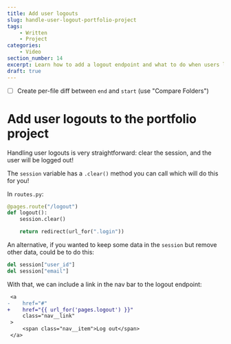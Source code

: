 ```yaml
---
title: Add user logouts
slug: handle-user-logout-portfolio-project
tags:
    - Written
    - Project
categories:
    - Video
section_number: 14
excerpt: Learn how to add a logout endpoint and what to do when users log out.
draft: true
---
```


- [ ] Create per-file diff between `end` and `start` (use "Compare Folders")


# Add user logouts to the portfolio project

Handling user logouts is very straightforward: clear the session, and the user will be logged out!

The `session` variable has a `.clear()` method you can call which will do this for you!

In `routes.py`:

```py
@pages.route("/logout")
def logout():
    session.clear()

    return redirect(url_for(".login"))
```

An alternative, if you wanted to keep some data in the `session` but remove other data, could be to do this:

```py
del session["user_id"]
del session["email"]
```

With that, we can include a link in the nav bar to the logout endpoint:

```diff
 <a
-    href="#"
+    href="{{ url_for('pages.logout') }}"
     class="nav__link"
 >
     <span class="nav__item">Log out</span>
 </a>
```